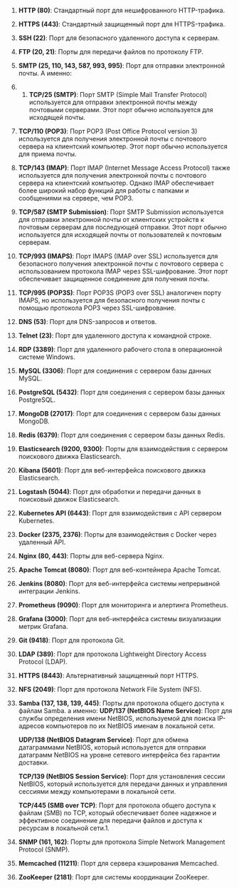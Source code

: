   
1. **HTTP (80)**: Стандартный порт для нешифрованного HTTP-трафика.
2. **HTTPS (443)**: Стандартный защищенный порт для HTTPS-трафика.
3. **SSH (22)**: Порт для безопасного удаленного доступа к серверам.
4. **FTP (20, 21)**: Порты для передачи файлов по протоколу FTP.
5. **SMTP (25, 110, 143, 587, 993, 995)**: Порт для отправки электронной почты. А именно:
6. 1. **TCP/25 (SMTP)**: Порт SMTP (Simple Mail Transfer Protocol) используется для отправки электронной почты между почтовыми серверами. Этот порт обычно используется для исходящей почты.
    
2. **TCP/110 (POP3)**: Порт POP3 (Post Office Protocol version 3) используется для получения электронной почты с почтового сервера на клиентский компьютер. Этот порт обычно используется для приема почты.
    
3. **TCP/143 (IMAP)**: Порт IMAP (Internet Message Access Protocol) также используется для получения электронной почты с почтового сервера на клиентский компьютер. Однако IMAP обеспечивает более широкий набор функций для работы с папками и сообщениями на сервере, чем POP3.
    
4. **TCP/587 (SMTP Submission)**: Порт SMTP Submission используется для отправки электронной почты от клиентских устройств к почтовым серверам для последующей отправки. Этот порт обычно используется для исходящей почты от пользователей к почтовым серверам.
    
5. **TCP/993 (IMAPS)**: Порт IMAPS (IMAP over SSL) используется для безопасного получения электронной почты с почтового сервера с использованием протокола IMAP через SSL-шифрование. Этот порт обеспечивает защищенное соединение для получения почты.
    
6. **TCP/995 (POP3S)**: Порт POP3S (POP3 over SSL) аналогичен порту IMAPS, но используется для безопасного получения почты с помощью протокола POP3 через SSL-шифрование.
7. **DNS (53)**: Порт для DNS-запросов и ответов.
8. **Telnet (23)**: Порт для удаленного доступа к командной строке.
9. **RDP (3389)**: Порт для удаленного рабочего стола в операционной системе Windows.
10. **MySQL (3306)**: Порт для соединения с сервером базы данных MySQL.
11. **PostgreSQL (5432)**: Порт для соединения с сервером базы данных PostgreSQL.
12. **MongoDB (27017)**: Порт для соединения с сервером базы данных MongoDB.
13. **Redis (6379)**: Порт для соединения с сервером базы данных Redis.
14. **Elasticsearch (9200, 9300)**: Порты для взаимодействия с сервером поискового движка Elasticsearch.
15. **Kibana (5601)**: Порт для веб-интерфейса поискового движка Elasticsearch.
16. **Logstash (5044)**: Порт для обработки и передачи данных в поисковый движок Elasticsearch.
17. **Kubernetes API (6443)**: Порт для взаимодействия с API сервером Kubernetes.
18. **Docker (2375, 2376)**: Порты для взаимодействия с Docker через удаленный API.
19. **Nginx (80, 443)**: Порты для веб-сервера Nginx.
20. **Apache Tomcat (8080)**: Порт для веб-контейнера Apache Tomcat.
21. **Jenkins (8080)**: Порт для веб-интерфейса системы непрерывной интеграции Jenkins.
22. **Prometheus (9090)**: Порт для мониторинга и алертинга Prometheus.
23. **Grafana (3000)**: Порт для веб-интерфейса системы визуализации метрик Grafana.
24. **Git (9418)**: Порт для протокола Git.
25. **LDAP (389)**: Порт для протокола Lightweight Directory Access Protocol (LDAP).
26. **HTTPS (8443)**: Альтернативный защищенный порт HTTPS.
27. **NFS (2049)**: Порт для протокола Network File System (NFS).
28. **Samba (137, 138, 139, 445)**: Порты для протокола общего доступа к файлам Samba. а именно:
	**UDP/137 (NetBIOS Name Service)**: Порт для службы определения имени NetBIOS, используемой для поиска IP-адресов компьютеров по их NetBIOS именам в локальной сети.

	**UDP/138 (NetBIOS Datagram Service)**: Порт для обмена датаграммами NetBIOS, который используется для отправки датаграмм NetBIOS на уровне сетевого интерфейса без гарантии доставки.

	**TCP/139 (NetBIOS Session Service)**: Порт для установления сессии NetBIOS, который используется для передачи данных и управления сессиями между компьютерами в локальной сети.

	**TCP/445 (SMB over TCP)**: Порт для протокола общего доступа к файлам (SMB) по TCP, который обеспечивает более надежное и эффективное соединение для передачи файлов и доступа к ресурсам в локальной сети.1. 
1. **SNMP (161, 162)**: Порты для протокола Simple Network Management Protocol (SNMP).
2. **Memcached (11211)**: Порт для сервера кэширования Memcached.
3. **ZooKeeper (2181)**: Порт для системы координации ZooKeeper.
